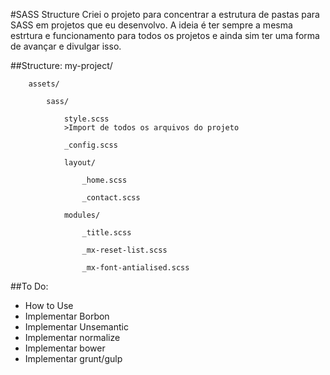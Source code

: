 #SASS Structure
Criei o projeto para concentrar a estrutura de pastas para SASS em projetos que eu desenvolvo. A ideia é ter sempre a mesma estrtura e funcionamento para todos os projetos e ainda sim ter uma forma de avançar e divulgar isso.

##Structure:
	my-project/

		assets/

			sass/

				style.scss
				>Import de todos os arquivos do projeto
		
				_config.scss
		
				layout/
		
					_home.scss
		
					_contact.scss
		
				modules/
		
					_title.scss
		
					_mx-reset-list.scss
		
					_mx-font-antialised.scss

##To Do:
* How to Use
* Implementar Borbon
* Implementar Unsemantic
* Implementar normalize
* Implementar bower
* Implementar grunt/gulp
